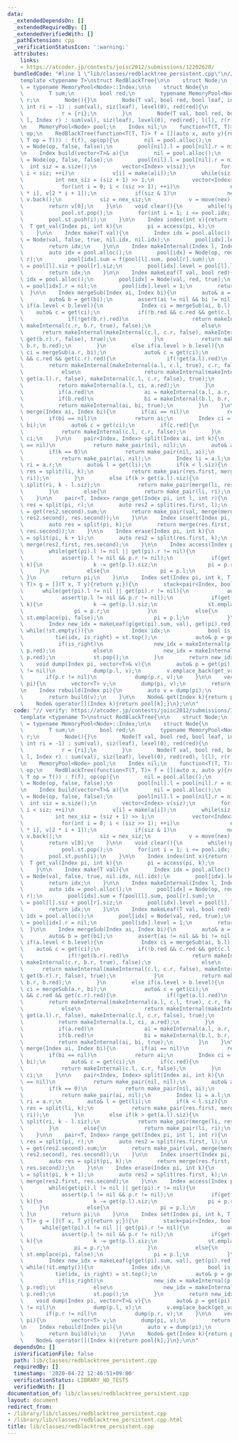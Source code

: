 ```yaml
---
data:
  _extendedDependsOn: []
  _extendedRequiredBy: []
  _extendedVerifiedWith: []
  _pathExtension: cpp
  _verificationStatusIcon: ':warning:'
  attributes:
    links:
    - https://atcoder.jp/contests/joisc2012/submissions/12202620/
  bundledCode: "#line 1 \"lib/classes/redblacktree_persistent.cpp\"\n// verify: https://atcoder.jp/contests/joisc2012/submissions/12202620/\n\
    template <typename T>\nstruct RedBlackTree{\n\n    struct Node;\n    using Index\
    \ = typename MemoryPool<Node>::Index;\n\n    struct Node{\n        int siz, level;\n\
    \        T sum;\n        bool red;\n        typename MemoryPool<Node>::Index l,\
    \ r;\n        Node(){}\n        Node(T val, bool red, bool leaf, int li = -1,\
    \ int ri = -1) : sum(val), siz(leaf), level(0), red(red){\n            l = {li};\n\
    \            r = {ri};\n        }\n        Node(T val, bool red, bool leaf, Index\
    \ l, Index r) : sum(val), siz(leaf), level(0), red(red), l(l), r(r){}\n    };\n\
    \n    MemoryPool<Node> pool;\n    Index nil;\n    function<T(T, T)> f;\n    T\
    \ op;\n    RedBlackTree(function<T(T, T)> f = [](auto x, auto y){return x + y;},\
    \ T op = T()) : f(f), op(op){\n        nil = pool.alloc();\n        pool[nil]\
    \ = Node(op, false, false);\n        pool[nil].l = pool[nil].r = nil;\n    }\n\
    \n    Index build(vector<T>& a){\n        nil = pool.alloc();\n        pool[nil]\
    \ = Node(op, false, false);\n        pool[nil].l = pool[nil].r = nil;\n      \
    \  int siz = a.size();\n        vector<Index> v(siz);\n        for(int i = 0;\
    \ i < siz; ++i)\n            v[i] = make(a[i]);\n        while(siz != 1){\n  \
    \          int nex_siz = (siz + 1) >> 1;\n            vector<Index> nex(nex_siz);\n\
    \            for(int i = 0; i < (siz >> 1); ++i)\n                nex[i] = merge(v[2\
    \ * i], v[2 * i + 1]);\n            if(siz & 1)\n                nex.back() =\
    \ v.back();\n            siz = nex_siz;\n            v = move(nex);\n        }\n\
    \        return v[0];\n    }\n\n    void clear(){\n        while(!pool.st.empty())\n\
    \            pool.st.pop();\n        for(int i = 1; i <= pool.idx; ++i)\n    \
    \        pool.st.push(i);\n    }\n\n    Index index(int x){return {x};}\n\n  \
    \  T get_val(Index pi, int k){\n        pi = access(pi, k);\n        return get(pi).sum;\n\
    \    }\n\n    Index make(T val){\n        Index idx = pool.alloc();\n        pool[idx]\
    \ = Node(val, false, true, nil.idx, nil.idx);\n        pool[idx].level = 1;\n\
    \        return idx;\n    }\n\n    Index makeInternal(Index l, Index r, bool red){\n\
    \        auto idx = pool.alloc();\n        pool[idx] = Node(op, red, false, l,\
    \ r);\n        pool[idx].sum = f(pool[l].sum, pool[r].sum);\n        pool[idx].siz\
    \ = pool[l].siz + pool[r].siz;\n        pool[idx].level = pool[l].level + !pool[l].red;\n\
    \        return idx;\n    }\n\n    Index makeLeaf(T val, bool red){\n        auto\
    \ idx = pool.alloc();\n        pool[idx] = Node(val, red, true);\n        pool[idx].l\
    \ = pool[idx].r = nil;\n        pool[idx].level = 1;\n        return idx;\n  \
    \  }\n\n    Index mergeSub(Index ai, Index bi){\n        auto& a = get(ai);\n\
    \        auto& b = get(bi);\n        assert(ai != nil && bi != nil);\n       \
    \ if(a.level < b.level){\n            Index ci = mergeSub(ai, b.l);\n        \
    \    auto& c = get(ci);\n            if(!b.red && c.red && get(c.l).red){\n  \
    \              if(!get(b.r).red)\n                    return makeInternal(c.l,\
    \ makeInternal(c.r, b.r, true), false);\n                else\n              \
    \      return makeInternal(makeInternal(c.l, c.r, false), makeInternal(get(b.r).l,\
    \ get(b.r).r, false), true);\n            }\n            return makeInternal(ci,\
    \ b.r, b.red);\n        }\n        else if(a.level > b.level){\n            Index\
    \ ci = mergeSub(a.r, bi);\n            auto& c = get(ci);\n            if(!a.red\
    \ && c.red && get(c.r).red){\n                if(!get(a.l).red)\n            \
    \        return makeInternal(makeInternal(a.l, c.l, true), c.r, false);\n    \
    \            else\n                    return makeInternal(makeInternal(get(a.l).l,\
    \ get(a.l).r, false), makeInternal(c.l, c.r, false), true);\n            }\n \
    \           return makeInternal(a.l, ci, a.red);\n        }\n        else{\n \
    \           if(a.red)\n                ai = makeInternal(a.l, a.r, false);\n \
    \           if(b.red)\n                bi = makeInternal(b.l, b.r, false);\n \
    \           return makeInternal(ai, bi, true);\n        }\n    }\n\n    Index\
    \ merge(Index ai, Index bi){\n        if(ai == nil)\n            return bi;\n\
    \        if(bi == nil)\n            return ai;\n        Index ci = mergeSub(ai,\
    \ bi);\n        auto& c = get(ci);\n        if(c.red){\n            pool.free(ci);\n\
    \            return makeInternal(c.l, c.r, false);\n        }\n        return\
    \ ci;\n    }\n\n    pair<Index, Index> split(Index ai, int k){\n        if(ai\
    \ == nil)\n            return make_pair(nil, nil);\n        auto& a = get(ai);\n\
    \        if(k == 0)\n            return make_pair(nil, ai);\n        if(k == a.siz)\n\
    \            return make_pair(ai, nil);\n        Index li = a.l;\n        Index\
    \ ri = a.r;\n        auto& l = get(li);\n        if(k < l.siz){\n            auto\
    \ res = split(li, k);\n            return make_pair(res.first, merge(res.second,\
    \ ri));\n        }\n        else if(k > get(a.l).siz){\n            auto res =\
    \ split(ri, k - l.siz);\n            return make_pair(merge(li, res.first), res.second);\n\
    \        }\n        else{\n            return make_pair(li, ri);\n        }\n\
    \    }\n\n    pair<T, Index> range_get(Index pi, int l, int r){\n        auto\
    \ res = split(pi, r);\n        auto res2 = split(res.first, l);\n        T val\
    \ = get(res2.second).sum;\n        return make_pair(val, merge(merge(res2.first,\
    \ res2.second), res.second));\n    }\n\n    Index insert(Index pi, int k, T val){\n\
    \        auto res = split(pi, k);\n        return merge(res.first, merge(make(val),\
    \ res.second));\n    }\n\n    Index erase(Index pi, int k){\n        auto res\
    \ = split(pi, k + 1);\n        auto res2 = split(res.first, k);\n        return\
    \ merge(res2.first, res.second);\n    }\n\n    Index access(Index pi, int k){\n\
    \        while(get(pi).l != nil || get(pi).r != nil){\n            auto& p = get(pi);\n\
    \            assert(p.l != nil && p.r != nil);\n            if(get(p.l).siz <=\
    \ k){\n                k -= get(p.l).siz;\n                pi = p.r;\n       \
    \     }\n            else{\n                pi = p.l;\n            }\n       \
    \ }\n        return pi;\n    }\n\n    Index set(Index pi, int k, T val, function<T(T,\
    \ T)> g = [](T x, T y){return y;}){\n        stack<pair<Index, bool>> st;\n  \
    \      while(get(pi).l != nil || get(pi).r != nil){\n            auto& p = get(pi);\n\
    \            assert(p.l != nil && p.r != nil);\n            if(get(p.l).siz <=\
    \ k){\n                k -= get(p.l).siz;\n                st.emplace(pi, true);\n\
    \                pi = p.r;\n            }\n            else{\n               \
    \ st.emplace(pi, false);\n                pi = p.l;\n            }\n        }\n\
    \        Index new_idx = makeLeaf(g(get(pi).sum, val), get(pi).red);\n       \
    \ while(!st.empty()){\n            Index idx;\n            bool is_right;\n  \
    \          tie(idx, is_right) = st.top();\n            auto& p = get(idx);\n \
    \           if(is_right)\n                new_idx = makeInternal(p.l, new_idx,\
    \ p.red);\n            else\n                new_idx = makeInternal(new_idx, p.r,\
    \ p.red);\n            st.pop();\n        }\n        return new_idx;\n    }\n\n\
    \    void dump(Index pi, vector<T>& v){\n        auto& p = get(pi);\n        if(p.l\
    \ != nil)\n            dump(p.l, v);\n        v.emplace_back(get_val(pi));\n \
    \       if(p.r != nil)\n            dump(p.r, v);\n    }\n\n    vector<T> dump(Index\
    \ pi){\n        vector<T> v;\n        dump(pi, v);\n        return v;\n    }\n\
    \n    Index rebuild(Index pi){\n        auto v = dump(pi);\n        clear();\n\
    \        return build(v);\n    }\n\n    Node& get(Index k){return pool[k];}\n\
    \    Node& operator[](Index k){return pool[k];}\n};\n\n"
  code: "// verify: https://atcoder.jp/contests/joisc2012/submissions/12202620/\n\
    template <typename T>\nstruct RedBlackTree{\n\n    struct Node;\n    using Index\
    \ = typename MemoryPool<Node>::Index;\n\n    struct Node{\n        int siz, level;\n\
    \        T sum;\n        bool red;\n        typename MemoryPool<Node>::Index l,\
    \ r;\n        Node(){}\n        Node(T val, bool red, bool leaf, int li = -1,\
    \ int ri = -1) : sum(val), siz(leaf), level(0), red(red){\n            l = {li};\n\
    \            r = {ri};\n        }\n        Node(T val, bool red, bool leaf, Index\
    \ l, Index r) : sum(val), siz(leaf), level(0), red(red), l(l), r(r){}\n    };\n\
    \n    MemoryPool<Node> pool;\n    Index nil;\n    function<T(T, T)> f;\n    T\
    \ op;\n    RedBlackTree(function<T(T, T)> f = [](auto x, auto y){return x + y;},\
    \ T op = T()) : f(f), op(op){\n        nil = pool.alloc();\n        pool[nil]\
    \ = Node(op, false, false);\n        pool[nil].l = pool[nil].r = nil;\n    }\n\
    \n    Index build(vector<T>& a){\n        nil = pool.alloc();\n        pool[nil]\
    \ = Node(op, false, false);\n        pool[nil].l = pool[nil].r = nil;\n      \
    \  int siz = a.size();\n        vector<Index> v(siz);\n        for(int i = 0;\
    \ i < siz; ++i)\n            v[i] = make(a[i]);\n        while(siz != 1){\n  \
    \          int nex_siz = (siz + 1) >> 1;\n            vector<Index> nex(nex_siz);\n\
    \            for(int i = 0; i < (siz >> 1); ++i)\n                nex[i] = merge(v[2\
    \ * i], v[2 * i + 1]);\n            if(siz & 1)\n                nex.back() =\
    \ v.back();\n            siz = nex_siz;\n            v = move(nex);\n        }\n\
    \        return v[0];\n    }\n\n    void clear(){\n        while(!pool.st.empty())\n\
    \            pool.st.pop();\n        for(int i = 1; i <= pool.idx; ++i)\n    \
    \        pool.st.push(i);\n    }\n\n    Index index(int x){return {x};}\n\n  \
    \  T get_val(Index pi, int k){\n        pi = access(pi, k);\n        return get(pi).sum;\n\
    \    }\n\n    Index make(T val){\n        Index idx = pool.alloc();\n        pool[idx]\
    \ = Node(val, false, true, nil.idx, nil.idx);\n        pool[idx].level = 1;\n\
    \        return idx;\n    }\n\n    Index makeInternal(Index l, Index r, bool red){\n\
    \        auto idx = pool.alloc();\n        pool[idx] = Node(op, red, false, l,\
    \ r);\n        pool[idx].sum = f(pool[l].sum, pool[r].sum);\n        pool[idx].siz\
    \ = pool[l].siz + pool[r].siz;\n        pool[idx].level = pool[l].level + !pool[l].red;\n\
    \        return idx;\n    }\n\n    Index makeLeaf(T val, bool red){\n        auto\
    \ idx = pool.alloc();\n        pool[idx] = Node(val, red, true);\n        pool[idx].l\
    \ = pool[idx].r = nil;\n        pool[idx].level = 1;\n        return idx;\n  \
    \  }\n\n    Index mergeSub(Index ai, Index bi){\n        auto& a = get(ai);\n\
    \        auto& b = get(bi);\n        assert(ai != nil && bi != nil);\n       \
    \ if(a.level < b.level){\n            Index ci = mergeSub(ai, b.l);\n        \
    \    auto& c = get(ci);\n            if(!b.red && c.red && get(c.l).red){\n  \
    \              if(!get(b.r).red)\n                    return makeInternal(c.l,\
    \ makeInternal(c.r, b.r, true), false);\n                else\n              \
    \      return makeInternal(makeInternal(c.l, c.r, false), makeInternal(get(b.r).l,\
    \ get(b.r).r, false), true);\n            }\n            return makeInternal(ci,\
    \ b.r, b.red);\n        }\n        else if(a.level > b.level){\n            Index\
    \ ci = mergeSub(a.r, bi);\n            auto& c = get(ci);\n            if(!a.red\
    \ && c.red && get(c.r).red){\n                if(!get(a.l).red)\n            \
    \        return makeInternal(makeInternal(a.l, c.l, true), c.r, false);\n    \
    \            else\n                    return makeInternal(makeInternal(get(a.l).l,\
    \ get(a.l).r, false), makeInternal(c.l, c.r, false), true);\n            }\n \
    \           return makeInternal(a.l, ci, a.red);\n        }\n        else{\n \
    \           if(a.red)\n                ai = makeInternal(a.l, a.r, false);\n \
    \           if(b.red)\n                bi = makeInternal(b.l, b.r, false);\n \
    \           return makeInternal(ai, bi, true);\n        }\n    }\n\n    Index\
    \ merge(Index ai, Index bi){\n        if(ai == nil)\n            return bi;\n\
    \        if(bi == nil)\n            return ai;\n        Index ci = mergeSub(ai,\
    \ bi);\n        auto& c = get(ci);\n        if(c.red){\n            pool.free(ci);\n\
    \            return makeInternal(c.l, c.r, false);\n        }\n        return\
    \ ci;\n    }\n\n    pair<Index, Index> split(Index ai, int k){\n        if(ai\
    \ == nil)\n            return make_pair(nil, nil);\n        auto& a = get(ai);\n\
    \        if(k == 0)\n            return make_pair(nil, ai);\n        if(k == a.siz)\n\
    \            return make_pair(ai, nil);\n        Index li = a.l;\n        Index\
    \ ri = a.r;\n        auto& l = get(li);\n        if(k < l.siz){\n            auto\
    \ res = split(li, k);\n            return make_pair(res.first, merge(res.second,\
    \ ri));\n        }\n        else if(k > get(a.l).siz){\n            auto res =\
    \ split(ri, k - l.siz);\n            return make_pair(merge(li, res.first), res.second);\n\
    \        }\n        else{\n            return make_pair(li, ri);\n        }\n\
    \    }\n\n    pair<T, Index> range_get(Index pi, int l, int r){\n        auto\
    \ res = split(pi, r);\n        auto res2 = split(res.first, l);\n        T val\
    \ = get(res2.second).sum;\n        return make_pair(val, merge(merge(res2.first,\
    \ res2.second), res.second));\n    }\n\n    Index insert(Index pi, int k, T val){\n\
    \        auto res = split(pi, k);\n        return merge(res.first, merge(make(val),\
    \ res.second));\n    }\n\n    Index erase(Index pi, int k){\n        auto res\
    \ = split(pi, k + 1);\n        auto res2 = split(res.first, k);\n        return\
    \ merge(res2.first, res.second);\n    }\n\n    Index access(Index pi, int k){\n\
    \        while(get(pi).l != nil || get(pi).r != nil){\n            auto& p = get(pi);\n\
    \            assert(p.l != nil && p.r != nil);\n            if(get(p.l).siz <=\
    \ k){\n                k -= get(p.l).siz;\n                pi = p.r;\n       \
    \     }\n            else{\n                pi = p.l;\n            }\n       \
    \ }\n        return pi;\n    }\n\n    Index set(Index pi, int k, T val, function<T(T,\
    \ T)> g = [](T x, T y){return y;}){\n        stack<pair<Index, bool>> st;\n  \
    \      while(get(pi).l != nil || get(pi).r != nil){\n            auto& p = get(pi);\n\
    \            assert(p.l != nil && p.r != nil);\n            if(get(p.l).siz <=\
    \ k){\n                k -= get(p.l).siz;\n                st.emplace(pi, true);\n\
    \                pi = p.r;\n            }\n            else{\n               \
    \ st.emplace(pi, false);\n                pi = p.l;\n            }\n        }\n\
    \        Index new_idx = makeLeaf(g(get(pi).sum, val), get(pi).red);\n       \
    \ while(!st.empty()){\n            Index idx;\n            bool is_right;\n  \
    \          tie(idx, is_right) = st.top();\n            auto& p = get(idx);\n \
    \           if(is_right)\n                new_idx = makeInternal(p.l, new_idx,\
    \ p.red);\n            else\n                new_idx = makeInternal(new_idx, p.r,\
    \ p.red);\n            st.pop();\n        }\n        return new_idx;\n    }\n\n\
    \    void dump(Index pi, vector<T>& v){\n        auto& p = get(pi);\n        if(p.l\
    \ != nil)\n            dump(p.l, v);\n        v.emplace_back(get_val(pi));\n \
    \       if(p.r != nil)\n            dump(p.r, v);\n    }\n\n    vector<T> dump(Index\
    \ pi){\n        vector<T> v;\n        dump(pi, v);\n        return v;\n    }\n\
    \n    Index rebuild(Index pi){\n        auto v = dump(pi);\n        clear();\n\
    \        return build(v);\n    }\n\n    Node& get(Index k){return pool[k];}\n\
    \    Node& operator[](Index k){return pool[k];}\n};\n\n"
  dependsOn: []
  isVerificationFile: false
  path: lib/classes/redblacktree_persistent.cpp
  requiredBy: []
  timestamp: '2020-04-22 12:46:51+09:00'
  verificationStatus: LIBRARY_NO_TESTS
  verifiedWith: []
documentation_of: lib/classes/redblacktree_persistent.cpp
layout: document
redirect_from:
- /library/lib/classes/redblacktree_persistent.cpp
- /library/lib/classes/redblacktree_persistent.cpp.html
title: lib/classes/redblacktree_persistent.cpp
---
```

